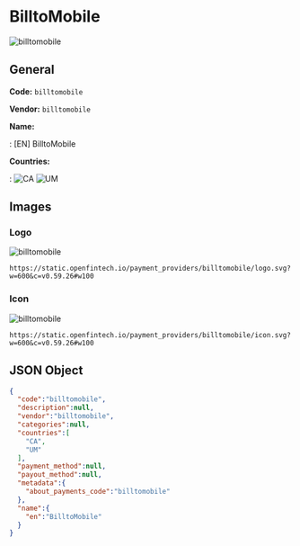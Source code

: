 
# BilltoMobile 
![billtomobile](https://static.openfintech.io/payment_providers/billtomobile/logo.svg?w=600&c=v0.59.26#w100)  

## General 
 
**Code:** `billtomobile`  
 
**Vendor:** `billtomobile`  
 
**Name:**  
 
:	[EN] BilltoMobile  
 
**Countries:**  
 
:	![CA](https://cdnjs.cloudflare.com/ajax/libs/flag-icon-css/3.3.0/flags/4x3/ca.svg#w24) 	![UM](https://cdnjs.cloudflare.com/ajax/libs/flag-icon-css/3.3.0/flags/4x3/um.svg#w24)  

## Images 

### Logo 
 
![billtomobile](https://static.openfintech.io/payment_providers/billtomobile/logo.svg?w=600&c=v0.59.26#w100)  

```
https://static.openfintech.io/payment_providers/billtomobile/logo.svg?w=600&c=v0.59.26#w100
```  

### Icon 
 
![billtomobile](https://static.openfintech.io/payment_providers/billtomobile/icon.svg?w=600&c=v0.59.26#w100)  

```
https://static.openfintech.io/payment_providers/billtomobile/icon.svg?w=600&c=v0.59.26#w100
```  

## JSON Object 

```json
{
  "code":"billtomobile",
  "description":null,
  "vendor":"billtomobile",
  "categories":null,
  "countries":[
    "CA",
    "UM"
  ],
  "payment_method":null,
  "payout_method":null,
  "metadata":{
    "about_payments_code":"billtomobile"
  },
  "name":{
    "en":"BilltoMobile"
  }
}
```  
